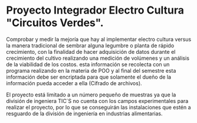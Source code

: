 # Proyecto Integrador Electro Cultura "Circuitos Verdes".

Comprobar y medir la mejoría que hay al implementar electro cultura versus la manera tradicional de sembrar alguna legumbre o planta de rápido crecimiento, con la finalidad de hacer adquisición de datos durante el crecimiento del cultivo realizando una medición de volúmenes y un análisis de la viabilidad de los costos. esta información se recolecta con un programa realizando en la materia de POO y al final del semestre esta información debe ser encriptada para que solamente el dueño de la información pueda acceder a ella (Cifrado de archivos).

El proyecto está limitado a un número pequeño de muestras ya que la división de ingeniera TIC´S no cuenta con los campos experimentales para realizar el proyecto, por lo que se conseguirán las instalaciones que estén a resguardo de la división de ingeniería en industrias alimentarias.

